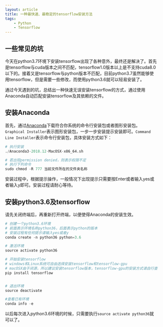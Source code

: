 ```yaml
---
layout: article
title: 一种最快速、最稳定的tensorflow安装方法
tags:
    - Python
    - Tensorflow
---
```


##  一些常见的坑

今天在python3.7环境下安装tensorflow出现了各种意外，最终还是解决了。首先是tensorflow与cuda版本之间不匹配，tensorflow1.0版本以上是不支持cuda8.0以下的。接着又是tensorflow与python版本不匹配，目前python3.7虽然能够使用tensorflow，但是需要一些修改，而使用python3.6就可以轻易安装了。

通过今天遇到的坑，总结出一种快速无误安装tensorflow的方式，通过使用Anaconda自动匹配安装tensorflow及其依赖的文件。

## 安装Anaconda

首先，通过[Anaconda][1]下载符合你系统的命令行安装包或者图形安装包。`Graphical Installer`表示图形安装包，一步一步安装提示安装即可。`Command Line Installer`表示命令行安装包，具体安装方式如下：
```python
# 执行安装
./Anaconda3-2018.12-MacOSX-x86_64.sh

# 若出现permission denied，则表示权限不足
# 执行下列命令
sudo chmod -R 777 当前文件所在的文件夹名称
```

安装过程中，根据提示操作，一般情况下出现提示只需要按Enter或者输入yes或者输入y即可。安装过程请耐心等待。

## 安装python3.6及tensorflow

请先关闭终端后，再重新打开终端，以便使得Anaconda的安装生效。

```python
# 创建一个python3.6环境
# 前面表示环境名称python36，后面表示python的版本
# 安装过程有任何提示请输入yes或者y
conda create -n python36 python=3.6

# 激活环境
source activate python36

# 开始安装tensorflow
# windows和Linux系统可自由选择安装tensorflow和tensorflow-gpu
# macOSX由于闭源，所以建议安装tensorflow版本，tensorflow-gpu的安装方式请自行查看其他教程
pip install tensorflow


# 退出环境
source deactivate

#查看已有环境
conda info -e
```

以后每次进入python3.6环境的时候，只需要执行`source activate python36`就可以了。


[1]:https://www.anaconda.com/distribution/#macos
